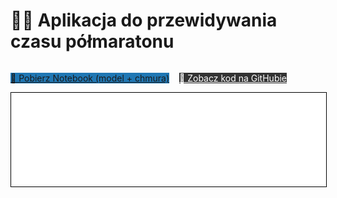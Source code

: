 # 🏃‍♂️ Aplikacja do przewidywania czasu półmaratonu


<div style="display: flex; gap: 1rem; margin-top: 1rem; flex-wrap: wrap;">

  <a href="maraton_model.ipynb" 
     class="md-button md-button--primary" 
     style="background-color: #1f77b4;">
    📘 Pobierz Notebook (model + chmura)
  </a>

  <a href="https://github.com/KamilSemczuk13/app_maraton/blob/8dc12567a3a9b82fa01dd25baf037eaa533aec58/app.py" 
     class="md-button md-button--secondary" 
     style="background-color: #333; color: white;">
    🐙 Zobacz kod na GitHubie
  </a>

</div>

<iframe
    id="content"
    src="maraton.html"
    width="100%"
    style="border:1px solid black;overflow:hidden;"
></iframe>
<script>
function resizeIframeToFitContent(iframe) {
    iframe.style.height = (iframe.contentWindow.document.documentElement.scrollHeight + 50) + "px";
    iframe.contentDocument.body.style["overflow"] = 'hidden';
}
window.addEventListener('load', function() {
    var iframe = document.getElementById('content');
    resizeIframeToFitContent(iframe);
});
window.addEventListener('resize', function() {
    var iframe = document.getElementById('content');
    resizeIframeToFitContent(iframe);
});
</script>

